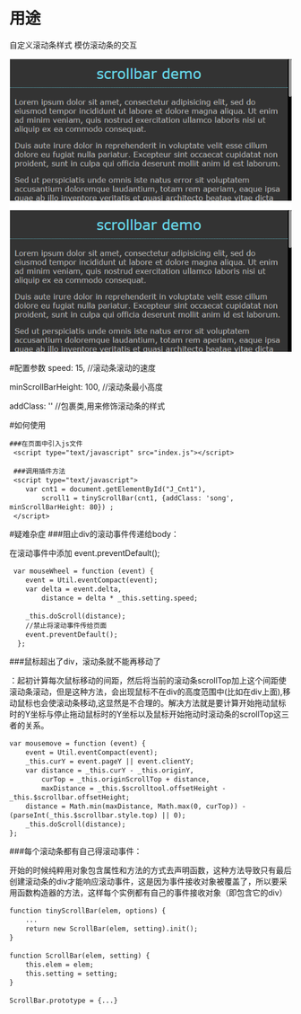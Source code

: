 # 用途
自定义滚动条样式 模仿滚动条的交互


![image](https://github.com/BabyLian/tinyScrollBar/blob/master/screenshot.png)

#配置参数
speed: 15, //滚动条滚动的速度


minScrollBarHeight: 100, //滚动条最小高度


addClass: '' //包裹类,用来修饰滚动条的样式


#如何使用
```
###在页面中引入js文件
 <script type="text/javascript" src="index.js"></script>
 
 ###调用插件方法
 <script type="text/javascript">
    var cnt1 = document.getElementById("J_Cnt1"),
        scroll1 = tinyScrollBar(cnt1, {addClass: 'song', minScrollBarHeight: 80}) ;
 </script>
```

#疑难杂症
###阻止div的滚动事件传递给body：

在滚动事件中添加  event.preventDefault();
```
 var mouseWheel = function (event) {
    event = Util.eventCompact(event);
    var delta = event.delta,
        distance = delta * _this.setting.speed;

    _this.doScroll(distance);
    //禁止将滚动事件传给页面
    event.preventDefault();
  };
```

###鼠标超出了div，滚动条就不能再移动了

：起初计算每次鼠标移动的间距，然后将当前的滚动条scrollTop加上这个间距使滚动条滚动，但是这种方法，会出现鼠标不在div的高度范围中(比如在div上面),移动鼠标也会使滚动条移动,这显然是不合理的。解决方法就是要计算开始拖动鼠标时的Y坐标与停止拖动鼠标时的Y坐标以及鼠标开始拖动时滚动条的scrollTop这三者的关系。
```
var mousemove = function (event) {
    event = Util.eventCompact(event);
    _this.curY = event.pageY || event.clientY;
    var distance = _this.curY - _this.originY,
        curTop = _this.originScrollTop + distance,
        maxDistance = _this.$scrolltool.offsetHeight - _this.$scrollbar.offsetHeight;
    distance = Math.min(maxDistance, Math.max(0, curTop)) - (parseInt(_this.$scrollbar.style.top) || 0);
    _this.doScroll(distance);
};
```

###每个滚动条都有自己得滚动事件：

开始的时候纯粹用对象包含属性和方法的方式去声明函数，这种方法导致只有最后创建滚动条的div才能响应滚动事件，这是因为事件接收对象被覆盖了，所以要采用函数构造器的方法，这样每个实例都有自己的事件接收对象（即包含它的div）
```
function tinyScrollBar(elem, options) {
    ...
    return new ScrollBar(elem, setting).init();
}

function ScrollBar(elem, setting) {
    this.elem = elem;
    this.setting = setting;
}

ScrollBar.prototype = {...}
```

 
